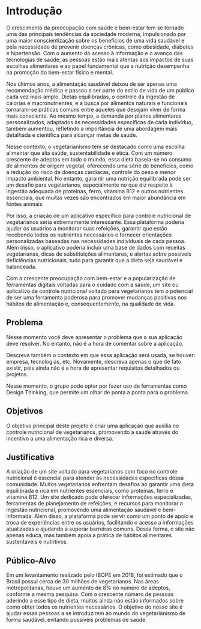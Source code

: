 # Introdução

O crescimento da preocupação com saúde e bem-estar tem se tornado uma das principais tendências da sociedade moderna, impulsionado por uma maior conscientização sobre os benefícios de uma vida saudável e pela necessidade de prevenir doenças crônicas, como obesidade, diabetes e hipertensão. Com o aumento do acesso à informação e o avanço das tecnologias de saúde, as pessoas estão mais atentas aos impactos de suas escolhas alimentares e ao papel fundamental que a nutrição desempenha na promoção do bem-estar físico e mental. 

Nos últimos anos, a alimentação saudável deixou de ser apenas uma recomendação médica e passou a ser parte do estilo de vida de um público cada vez mais amplo. Dietas equilibradas, o controle da ingestão de calorias e macronutrientes, e a busca por alimentos naturais e funcionais tornaram-se práticas comuns entre aqueles que desejam viver de forma mais consciente. Ao mesmo tempo, a demanda por planos alimentares personalizados, adaptados às necessidades específicas de cada indivíduo, também aumentou, refletindo a importância de uma abordagem mais detalhada e científica para alcançar metas de saúde. 

Nesse contexto, o vegetarianismo tem se destacado como uma escolha alimentar que alia saúde, sustentabilidade e ética. Com um número crescente de adeptos em todo o mundo, essa dieta baseia-se no consumo de alimentos de origem vegetal, oferecendo uma série de benefícios, como a redução do risco de doenças cardíacas, controle do peso e menor impacto ambiental. No entanto, garantir uma nutrição equilibrada pode ser um desafio para vegetarianos, especialmente no que diz respeito à ingestão adequada de proteínas, ferro, vitamina B12 e outros nutrientes essenciais, que muitas vezes são encontrados em maior abundância em fontes animais. 

Por isso, a criação de um aplicativo específico para controle nutricional de vegetarianos seria extremamente interessante. Essa plataforma poderia ajudar os usuários a monitorar suas refeições, garantir que estão recebendo todos os nutrientes necessários e fornecer orientações personalizadas baseadas nas necessidades individuais de cada pessoa. Além disso, o aplicativo poderia incluir uma base de dados com receitas vegetarianas, dicas de substituições alimentares, e alertas sobre possíveis deficiências nutricionais, tudo para garantir que a dieta seja saudável e balanceada. 

Com a crescente preocupação com bem-estar e a popularização de ferramentas digitais voltadas para o cuidado com a saúde, um site ou aplicativo de controle nutricional voltado para vegetarianos tem o potencial de ser uma ferramenta poderosa para promover mudanças positivas nos hábitos de alimentação e, consequentemente, na qualidade de vida. 

## Problema
Nesse momento você deve apresentar o problema que a sua aplicação deve  resolver. No entanto, não é a hora de comentar sobre a aplicação.

Descreva também o contexto em que essa aplicação será usada, se  houver: empresa, tecnologias, etc. Novamente, descreva apenas o que de  fato existir, pois ainda não é a hora de apresentar requisitos  detalhados ou projetos.

Nesse momento, o grupo pode optar por fazer uso  de ferramentas como Design Thinking, que permite um olhar de ponta a ponta para o problema.


## Objetivos

O objetivo principal deste projeto é criar uma aplicação que auxilia no controle nutricional de vegetarianos, promovendo a saúde através do incentivo a uma alimentação rica e diversa. 

## Justificativa

A criação de um site voltado para vegetarianos com foco no controle nutricional é essencial para atender às necessidades específicas dessa comunidade. Muitos vegetarianos enfrentam desafios ao garantir uma dieta equilibrada e rica em nutrientes essenciais, como proteínas, ferro e vitamina B12. Um site dedicado pode oferecer informações especializadas, ferramentas de planejamento de refeições, e recursos para monitorar a ingestão nutricional, promovendo uma alimentação saudável e bem-informada. Além disso, a plataforma pode servir como um ponto de apoio e troca de experiências entre os usuários, facilitando o acesso a informações atualizadas e ajudando a superar barreiras comuns. Dessa forma, o site não apenas educa, mas também apoia a prática de hábitos alimentares sustentáveis e nutritivos. 

 

## Público-Alvo

Em um levantamento realizado pelo IBOPE em 2018, foi estimado que o Brasil possui cerca de 30 milhões de vegetarianos. Nas áreas metropolitanas, houve um aumento de 8% no número de adeptos, conforme a mesma pesquisa. Com o crescente número de pessoas aderindo a esse tipo de dieta, muitos ainda não estão informados sobre como obter todos os nutrientes necessários. O objetivo do nosso site é ajudar essas pessoas a se introduzirem ao mundo do vegetarianismo de forma saudável, evitando possíveis problemas de saúde. 
